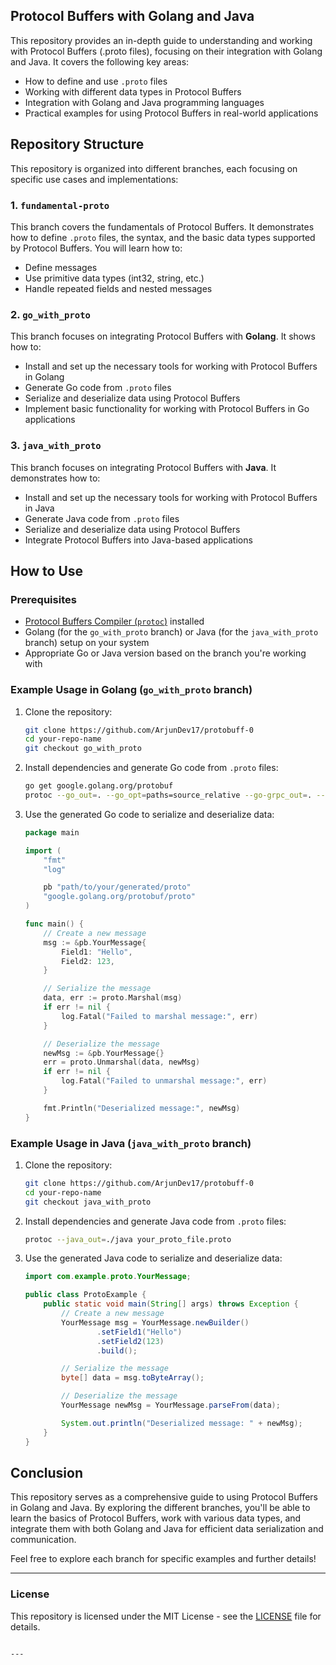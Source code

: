 ## Protocol Buffers with Golang and Java

This repository provides an in-depth guide to understanding and working with Protocol Buffers (.proto files), focusing on their integration with Golang and Java. It covers the following key areas:

- How to define and use `.proto` files
- Working with different data types in Protocol Buffers
- Integration with Golang and Java programming languages
- Practical examples for using Protocol Buffers in real-world applications

## Repository Structure

This repository is organized into different branches, each focusing on specific use cases and implementations:

### 1. `fundamental-proto`
This branch covers the fundamentals of Protocol Buffers. It demonstrates how to define `.proto` files, the syntax, and the basic data types supported by Protocol Buffers. You will learn how to:
- Define messages
- Use primitive data types (int32, string, etc.)
- Handle repeated fields and nested messages

### 2. `go_with_proto`
This branch focuses on integrating Protocol Buffers with **Golang**. It shows how to:
- Install and set up the necessary tools for working with Protocol Buffers in Golang
- Generate Go code from `.proto` files
- Serialize and deserialize data using Protocol Buffers
- Implement basic functionality for working with Protocol Buffers in Go applications

### 3. `java_with_proto`
This branch focuses on integrating Protocol Buffers with **Java**. It demonstrates how to:
- Install and set up the necessary tools for working with Protocol Buffers in Java
- Generate Java code from `.proto` files
- Serialize and deserialize data using Protocol Buffers
- Integrate Protocol Buffers into Java-based applications

## How to Use

### Prerequisites
- [Protocol Buffers Compiler (`protoc`)](https://grpc.io/docs/protoc-installation/) installed
- Golang (for the `go_with_proto` branch) or Java (for the `java_with_proto` branch) setup on your system
- Appropriate Go or Java version based on the branch you're working with

### Example Usage in Golang (`go_with_proto` branch)

1. Clone the repository:
   ```bash
   git clone https://github.com/ArjunDev17/protobuff-0
   cd your-repo-name
   git checkout go_with_proto
   ```

2. Install dependencies and generate Go code from `.proto` files:
   ```bash
   go get google.golang.org/protobuf
   protoc --go_out=. --go_opt=paths=source_relative --go-grpc_out=. --go-grpc_opt=paths=source_relative your_proto_file.proto
   ```

3. Use the generated Go code to serialize and deserialize data:
   ```go
   package main

   import (
       "fmt"
       "log"

       pb "path/to/your/generated/proto"
       "google.golang.org/protobuf/proto"
   )

   func main() {
       // Create a new message
       msg := &pb.YourMessage{
           Field1: "Hello",
           Field2: 123,
       }

       // Serialize the message
       data, err := proto.Marshal(msg)
       if err != nil {
           log.Fatal("Failed to marshal message:", err)
       }

       // Deserialize the message
       newMsg := &pb.YourMessage{}
       err = proto.Unmarshal(data, newMsg)
       if err != nil {
           log.Fatal("Failed to unmarshal message:", err)
       }

       fmt.Println("Deserialized message:", newMsg)
   }
   ```

### Example Usage in Java (`java_with_proto` branch)

1. Clone the repository:
   ```bash
   git clone https://github.com/ArjunDev17/protobuff-0
   cd your-repo-name
   git checkout java_with_proto
   ```

2. Install dependencies and generate Java code from `.proto` files:
   ```bash
   protoc --java_out=./java your_proto_file.proto
   ```

3. Use the generated Java code to serialize and deserialize data:
   ```java
   import com.example.proto.YourMessage;

   public class ProtoExample {
       public static void main(String[] args) throws Exception {
           // Create a new message
           YourMessage msg = YourMessage.newBuilder()
                   .setField1("Hello")
                   .setField2(123)
                   .build();

           // Serialize the message
           byte[] data = msg.toByteArray();

           // Deserialize the message
           YourMessage newMsg = YourMessage.parseFrom(data);

           System.out.println("Deserialized message: " + newMsg);
       }
   }
   ```

## Conclusion

This repository serves as a comprehensive guide to using Protocol Buffers in Golang and Java. By exploring the different branches, you'll be able to learn the basics of Protocol Buffers, work with various data types, and integrate them with both Golang and Java for efficient data serialization and communication.

Feel free to explore each branch for specific examples and further details!

---

### License

This repository is licensed under the MIT License - see the [LICENSE](LICENSE) file for details.
```

---
